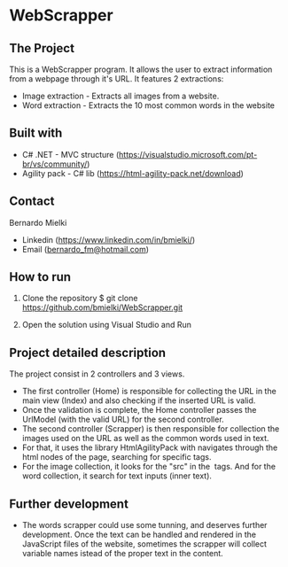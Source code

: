 # WebScrapper

## The Project
This is a WebScrapper program. It allows the user to extract information from a webpage through it's URL.
It features 2 extractions:
* Image extraction - Extracts all images from a website.
* Word extraction - Extracts the 10 most common words in the website

## Built with
* C# .NET - MVC structure (https://visualstudio.microsoft.com/pt-br/vs/community/)
* Agility pack - C# lib (https://html-agility-pack.net/download)

## Contact
Bernardo Mielki
* Linkedin (https://www.linkedin.com/in/bmielki/)
* Email (bernardo_fm@hotmail.com)

## How to run
1) Clone the repository
$ git clone https://github.com/bmielki/WebScrapper.git

2) Open the solution using Visual Studio and Run

## Project detailed description
The project consist in 2 controllers and 3 views.
* The first controller (Home) is responsible for collecting the URL in the
main view (Index) and also checking if the inserted URL is valid.
* Once the validation is complete, the Home controller passes the UrlModel (with the valid URL)
for the second controller.
* The second controller (Scrapper) is then responsible for collection the images used
on the URL as well as the common words used in text.
* For that, it uses the library HtmlAgilityPack with navigates through the html nodes
of the page, searching for specific tags.
* For the image collection, it looks for the "src" in the <img> tags. And for the word
collection, it search for text inputs (inner text).

## Further development
* The words scrapper could use some tunning, and deserves further development. 
Once the text can be handled and rendered in the JavaScript files of the website,
sometimes the scrapper will collect variable names istead of the proper text in the
content.
